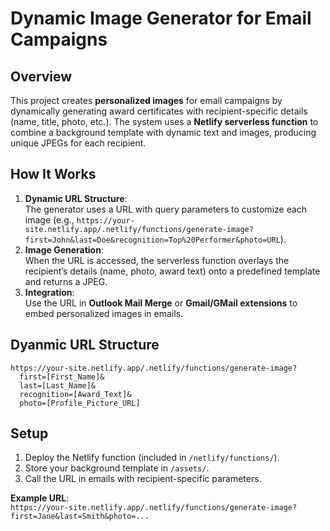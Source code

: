 # Dynamic Image Generator for Email Campaigns  

## Overview  
This project creates **personalized images** for email campaigns by dynamically generating award certificates with recipient-specific details (name, title, photo, etc.). The system uses a **Netlify serverless function** to combine a background template with dynamic text and images, producing unique JPEGs for each recipient.  

## How It Works  
1. **Dynamic URL Structure**:  
   The generator uses a URL with query parameters to customize each image (e.g., `https://your-site.netlify.app/.netlify/functions/generate-image?first=John&last=Doe&recognition=Top%20Performer&photo=URL`).  
2. **Image Generation**:  
   When the URL is accessed, the serverless function overlays the recipient’s details (name, photo, award text) onto a predefined template and returns a JPEG.  
3. **Integration**:  
   Use the URL in **Outlook Mail Merge** or **Gmail/GMail extensions** to embed personalized images in emails.  

## Dyanmic URL Structure
```
https://your-site.netlify.app/.netlify/functions/generate-image?
  first=[First_Name]&
  last=[Last_Name]&
  recognition=[Award_Text]&
  photo=[Profile_Picture_URL]
```

## Setup  
1. Deploy the Netlify function (included in `/netlify/functions/`).  
2. Store your background template in `/assets/`.  
3. Call the URL in emails with recipient-specific parameters.  

**Example URL**:  
`https://your-site.netlify.app/.netlify/functions/generate-image?first=Jane&last=Smith&photo=...`
